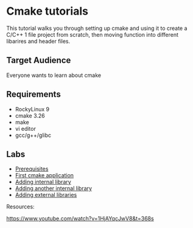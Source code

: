 # Cmake tutorials

This tutorial walks you through setting up cmake and using it to create a C/C++ 1 file project from scratch, then moving function into different libarires and header files.

## Target Audience

Everyone wants to learn about cmake

## Requirements

* RockyLinux 9
* cmake 3.26
* make
* vi editor
* gcc/g++/glibc

## Labs

* [Prerequisites](docs/0-prerequisites.md)
* [First cmake application](docs/01-First_cmake_application.md)
* [Adding internal library](docs/02-internal_lib1.md)
* [Adding another internal library](docs/03-internal_lib2.md)
* [Adding external libraries](docs/04-external_lib.md)

Resources:

https://www.youtube.com/watch?v=1HjAYqcJwV8&t=368s

